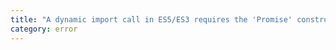 ```yaml
---
title: "A dynamic import call in ES5/ES3 requires the 'Promise' constructor.  Make sure you have a declaration for the 'Promise' constructor or include 'ES2015' in your '--lib' option."
category: error
---
```

